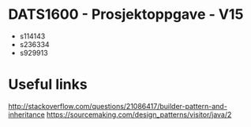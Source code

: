 # DATS1600 - Prosjektoppgave - V15

* s114143
* s236334
* s929913

# Useful links
http://stackoverflow.com/questions/21086417/builder-pattern-and-inheritance
https://sourcemaking.com/design_patterns/visitor/java/2

